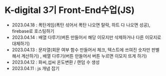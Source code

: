 # K-digital 3기 Front-End수업(JS)

+ 2023.04.18 : 폭탄게임(폭탄 섞어서 폭탄 나오면 탈락, 하트 다 나오면 성공), firebase로 호스팅하기
+ 2023.04.14 : 배열 다루기(버튼 만들어서 해당 이모지만 삭제하거나 다른 이모지로 대체하기)
+ 2023.04.13 : 문자열(회문 여부 함수 만들어서 체크, 텍스트에 쓰여진 숫자만 판별해서 계산하기) , 배열 다루기(버튼 만들어서 버튼 누르면 이모지 뜨게 하기)
+ 2023.04.12 : 화씨,섭씨 온도변환 / 랜덤 수 생성
+ 2023.04.11 : js 개념 잡기
